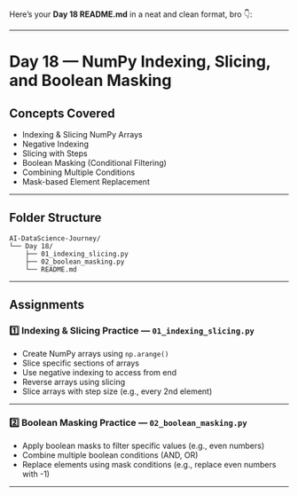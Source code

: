 Here’s your **Day 18 README.md** in a neat and clean format, bro 👇:

---

# **Day 18 — NumPy Indexing, Slicing, and Boolean Masking**

##  Concepts Covered

* Indexing & Slicing NumPy Arrays
* Negative Indexing
* Slicing with Steps
* Boolean Masking (Conditional Filtering)
* Combining Multiple Conditions
* Mask-based Element Replacement

---

##  Folder Structure

```
AI-DataScience-Journey/
└── Day 18/
    ├── 01_indexing_slicing.py
    ├── 02_boolean_masking.py
    └── README.md
```

---

##  Assignments

### **1️⃣ Indexing & Slicing Practice** — `01_indexing_slicing.py`

* Create NumPy arrays using `np.arange()`
* Slice specific sections of arrays
* Use negative indexing to access from end
* Reverse arrays using slicing
* Slice arrays with step size (e.g., every 2nd element)

---

### **2️⃣ Boolean Masking Practice** — `02_boolean_masking.py`

* Apply boolean masks to filter specific values (e.g., even numbers)
* Combine multiple boolean conditions (AND, OR)
* Replace elements using mask conditions (e.g., replace even numbers with -1)

---